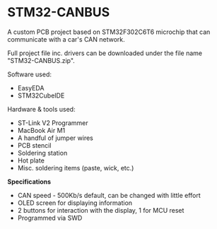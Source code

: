 # STM32-CANBUS
A custom PCB project based on STM32F302C6T6 microchip that can communicate with a car's CAN network.

Full project file inc. drivers can be downloaded under the file name "STM32-CANBUS.zip".

Software used:
* EasyEDA
* STM32CubeIDE

Hardware & tools used:
* ST-Link V2 Programmer
* MacBook Air M1
* A handful of jumper wires
* PCB stencil
* Soldering station
* Hot plate
* Misc. soldering items (paste, wick, etc.)

**Specifications**
* CAN speed - 500Kb/s default, can be changed with little effort
* OLED screen for displaying information
* 2 buttons for interaction with the display, 1 for MCU reset
* Programmed via SWD
